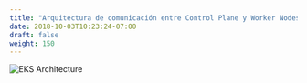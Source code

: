 ```yaml
---
title: "Arquitectura de comunicación entre Control Plane y Worker Nodes"
date: 2018-10-03T10:23:24-07:00
draft: false
weight: 150
---
```



![EKS Architecture](/images/introduction/eks-architecture.svg)
